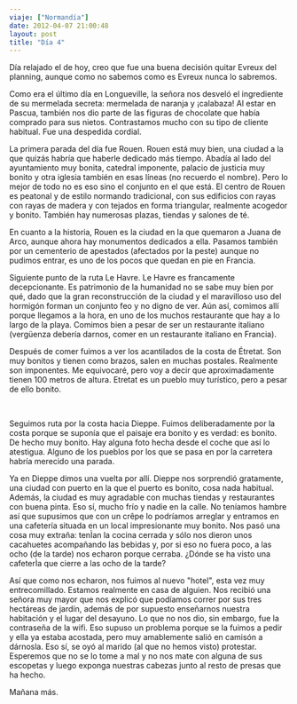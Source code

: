 ```yaml
---
viaje: ["Normandía"]
date: 2012-04-07 21:00:48
layout: post
title: "Día 4"
---
```

Día relajado el de hoy, creo que fue una buena decisión quitar Evreux del planning, aunque como no sabemos como es Evreux nunca lo sabremos.

Como era el último día en Longueville, la señora nos desveló el ingrediente de su mermelada secreta: mermelada de naranja y ¡calabaza! Al estar en Pascua, también nos dio parte de las figuras de chocolate que había comprado para sus nietos. Contrastamos mucho con su tipo de cliente habitual. Fue una despedida cordial.

La primera parada del día fue Rouen. Rouen está muy bien, una ciudad a la que quizás habría que haberle dedicado más tiempo. Abadía al lado del ayuntamiento muy bonita, catedral imponente, palacio de justicia muy bonito y otra iglesia también en esas líneas (no recuerdo el nombre). Pero lo mejor de todo no es eso sino el conjunto en el que está. El centro de Rouen es peatonal y de estilo normando tradicional, con sus edificios con rayas con rayas de madera y con tejados en forma triangular, realmente acogedor y bonito. También hay numerosas plazas, tiendas y salones de té.

En cuanto a la historia, Rouen es la ciudad en la que quemaron a Juana de Arco, aunque ahora hay monumentos dedicados a ella. Pasamos también por un cementerio de apestados (afectados por la peste) aunque no pudimos entrar, es uno de los pocos que quedan en pie en Francia.

Siguiente punto de la ruta Le Havre. Le Havre es francamente decepcionante. Es patrimonio de la humanidad no se sabe muy bien por qué, dado que la gran reconstrucción de la ciudad y el maravilloso uso del hormigón forman un conjunto feo y no digno de ver. Aún así, comimos allí porque llegamos a la hora, en uno de los muchos restaurante que hay a lo largo de la playa. Comimos bien a pesar de ser un restaurante italiano (vergüenza debería darnos, comer en un restaurante italiano en Francia).

Después de comer fuimos a ver los acantilados de la costa de Étretat. Son muy bonitos y tienen como brazos, salen en muchas postales. Realmente son imponentes. Me equivocaré, pero voy a decir que aproximadamente tienen 100 metros de altura. Etretat es un pueblo muy turístico, pero a pesar de ello bonito.

<img src="https://lh3.ggpht.com/DLX6sIwmv3zExBKEHXj-7h1v_qnuYc4ogsHjOwuvZe4jkUqV9nFIkYn9f5JWzmTiZvMsm20z46DS0uRhVquk" alt="" data-key="7040202">

<img src="https://lh4.ggpht.com/0hsIoe-FFw3MrD3nhrrzgt3-bZpUoJjg4vBCljTLKdx2s7jqV3XQf-PYY0yOe6jdSwC_ErXGMPSJzOcJVy2SXQ" alt="" data-key="6070051">

<img src="https://lh4.ggpht.com/kxV94g-Y4lRWho7Pqjzktohe5RVNxN60rzRXpw3xt0yaNe9jdvZyYLkyEQ6wp2pFXNvcK6S7KmOhkxaV7ms" alt="" data-key="6070054">

Seguimos ruta por la costa hacia Dieppe. Fuimos deliberadamente por la costa porque se suponía que el paisaje era bonito y es verdad: es bonito. De hecho muy bonito. Hay alguna foto hecha desde el coche que así lo atestigua. Alguno de los pueblos por los que se pasa en por la carretera habría merecido una parada.

Ya en Dieppe dimos una vuelta por allí. Dieppe nos sorprendió gratamente, una ciudad con puerto en la que el puerto es bonito, cosa nada habitual. Además, la ciudad es muy agradable con muchas tiendas y restaurantes con buena pinta. Eso sí, mucho frío y nadie en la calle. No teníamos hambre así que supusimos que con un crêpe lo podríamos arreglar y entramos en una cafetería situada en un local impresionante muy bonito. Nos pasó una cosa muy extraña: tenÌan la cocina cerrada y sólo nos dieron unos cacahuetes acompañando las bebidas y, por si eso no fuera poco, a las ocho (de la tarde) nos echaron porque cerraba. ¿Dónde se ha visto una cafeterÌa que cierre a las ocho de la tarde?

Así que como nos echaron, nos fuimos al nuevo "hotel", esta vez muy entrecomillado. Estamos realmente en casa de alguien. Nos recibió una señora muy mayor que nos explicó que podíamos correr por sus tres hectáreas de jardín, además de por supuesto enseñarnos nuestra habitación y el lugar del desayuno. Lo que no nos dio, sin embargo, fue la contraseña de la wifi. Eso supuso un problema porque se la fuimos a pedir y ella ya estaba acostada, pero muy amablemente salió en camisón a dárnosla. Eso sí, se oyó al marido (al que no hemos visto) protestar. Esperemos que no se lo tome a mal y no nos mate con alguna de sus escopetas y luego exponga nuestras cabezas junto al resto de presas que ha hecho.

Mañana más.

<img src="https://lh4.ggpht.com/Q_APGmB1N2o3HKupxcYmQHS_dGAEuc8rp94MESSypWL94GnTfKxq7aFmclolEYW8npfM7Id0oEARluLXDEjP" alt="" data-key="6070050">

<img src="https://lh5.ggpht.com/SM07AB3TZHtYyNCr_rvPy6hOdNV5ZzzVtDpc6DsEGcg-RZ4lQk0o0wQaS3IbXPCrPXl35Y0N6MnaEwLRHHjw" alt="" data-key="7040201">

<img src="https://lh3.ggpht.com/VDxAzUdZ4oRj0IrMlywSFcsQrn86w7gOkpf1esi65r6b9BW8CIfOPLFKEHJvUC9BZo8UgANpbT68Er-vwrCKMw" alt="" data-key="6070058">
